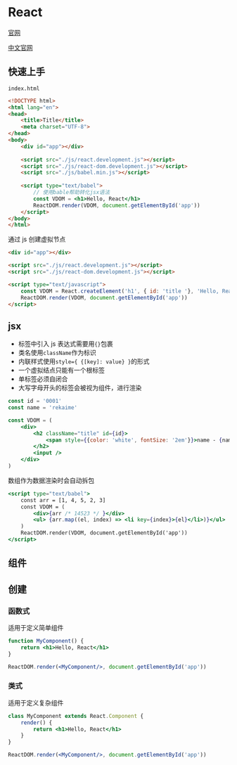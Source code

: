 # React

[官网](https://react.dev/)

[中文官网](https://react.docschina.org/)



## 快速上手

`index.html`

```html
<!DOCTYPE html>
<html lang="en">
<head>
    <title>Title</title>
    <meta charset="UTF-8">
</head>
<body>
    <div id="app"></div>
    
    <script src="./js/react.development.js"></script>
    <script src="./js/react-dom.development.js"></script>
    <script src="./js/babel.min.js"></script>
    
    <script type="text/babel">
        // 使用bable帮助转化jsx语法
        const VDOM = <h1>Hello, React</h1>
        ReactDOM.render(VDOM, document.getElementById('app'))
    </script>
</body>
</html>
```

通过 js 创建虚拟节点

```html
<div id="app"></div>

<script src="./js/react.development.js"></script>
<script src="./js/react-dom.development.js"></script>

<script type="text/javascript">
    const VDOM = React.createElement('h1', { id: 'title '}, 'Hello, React')
    ReactDOM.render(VDOM, document.getElementById('app'))
</script>
```



## jsx

+ 标签中引入 js 表达式需要用`{}`包裹
+ 类名使用`className`作为标识
+ 内联样式使用`style={ {[key]: value} }`的形式
+ 一个虚拟结点只能有一个根标签
+ 单标签必须自闭合
+ 大写字母开头的标签会被视为组件，进行渲染

```jsx
const id = '0001'
const name = 'rekaime'

const VDOM = (
    <div>
        <h2 className="title" id={id}>
            <span style={{color: 'white', fontSize: '2em'}}>name - {name}</span>
        </h2>
        <input />
    </div>
)
```

数组作为数据渲染时会自动拆包
```jsx
<script type="text/babel">
    const arr = [1, 4, 5, 2, 3]
    const VDOM = (
        <div>{arr /* 14523 */ }</div>
        <ul> {arr.map((el, index) => <li key={index}>{el}</li>)}</ul>
    )
    ReactDOM.render(VDOM, document.getElementById('app'))
</script>
```



## 组件

## 创建

### 函数式

适用于定义简单组件

```jsx
function MyComponent() {
    return <h1>Hello, React</h1>
}

ReactDOM.render(<MyComponent/>, document.getElementById('app'))
```



### 类式

适用于定义复杂组件

```jsx
class MyComponent extends React.Component {
    render() {
        return <h1>Hello, React</h1>
    }
}

ReactDOM.render(<MyComponent/>, document.getElementById('app'))
```

